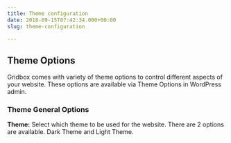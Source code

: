```yaml
---
title: Theme configuration
date: 2018-09-15T07:42:34.000+00:00
slug: theme-configuration

---
```

## Theme Options

Gridbox comes with variety of theme options to control different aspects of your website. These options are available via Theme Options in WordPress admin.

### Theme General Options

**Theme:** Select which theme to be used for the website. There are 2 options are available. Dark Theme and Light Theme. 